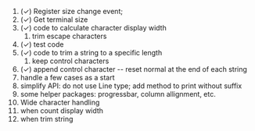 1. (&#x2713;) Register size change event;
2. (&#x2713;) Get terminal size
3. (&#x2713;) code to calculate character display width
   1. trim escape characters
4. (&#x2713;) test code
5. (&#x2713;) code to trim a string to a specific length
   1. keep control characters
6. (&#x2713;) append control character -- reset normal at the end of each string
7. handle a few cases as a start
8. simplify API: do not use Line type; add method to print without suffix
9. some helper packages: progressbar, column allignment, etc.
10. Wide character handling
   1. when count display width
   2. when trim string
